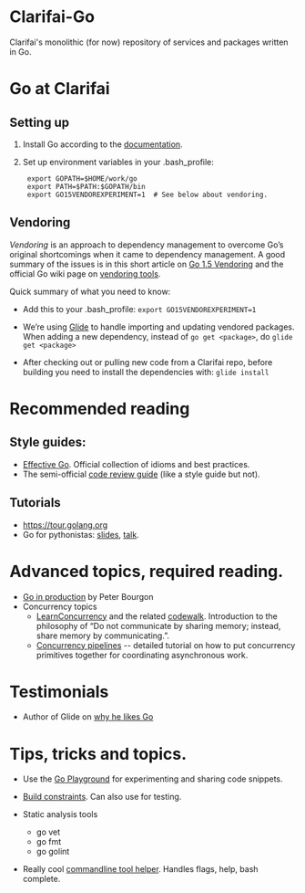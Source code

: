 # Clarifai-Go

Clarifai's monolithic (for now) repository of services and packages written in Go.

# Go at Clarifai

## Setting up

1. Install Go according to the [documentation](https://golang.org/doc/install).
1. Set up environment variables in your .bash\_profile:

        export GOPATH=$HOME/work/go
        export PATH=$PATH:$GOPATH/bin
        export GO15VENDOREXPERIMENT=1  # See below about vendoring.


## Vendoring

_Vendoring_ is an approach to dependency management to overcome Go’s original shortcomings when it
came to dependency management.  A good summary of the issues is in this short article on 
[Go 1.5 Vendoring](http://engineeredweb.com/blog/2015/go-1.5-vendor-handling/) and the official
Go wiki page on [vendoring tools](https://github.com/golang/go/wiki/PackageManagementTools).

Quick summary of what you need to know:

* Add this to your .bash\_profile: `export GO15VENDOREXPERIMENT=1`

* We’re using [Glide](https://github.com/Masterminds/glide) to handle importing and updating
vendored packages.  When adding a new dependency, instead of `go get <package>`, do
`glide get <package>`

* After checking out or pulling new code from a Clarifai repo, before building you need to install
the dependencies with:
`glide install`

# Recommended reading

## Style guides:
* [Effective Go](https://golang.org/doc/effective_go.html).
  Official collection of idioms and best practices.
* The semi-official [code review guide](https://github.com/golang/go/wiki/CodeReviewComments)
  (like a style guide but not).

## Tutorials
* https://tour.golang.org
* Go for pythonistas:  [slides](https://talks.golang.org/2013/go4python.slide#1),
  [talk](https://www.youtube.com/watch?v=elu0VpLzJL8).

# Advanced topics, required reading.
* [Go in production](http://peter.bourgon.org/go-in-production/) by Peter Bourgon
* Concurrency topics
   * [LearnConcurrency](https://github.com/golang/go/wiki/LearnConcurrency) and the related 
[codewalk](https://golang.org/doc/codewalk/sharemem/).
  Introduction to the philosophy of “Do not communicate by sharing memory; instead, share memory by communicating.”.
   * [Concurrency pipelines](http://blog.golang.org/pipelines) -- detailed tutorial on how to put
concurrency primitives together for coordinating asynchronous work.

# Testimonials
* Author of Glide on [why he likes Go](http://engineeredweb.com//blog/2013/why-go-excellent-programming-language/)

# Tips, tricks and topics.

* Use the [Go Playground](https://play.golang.org/) for experimenting and sharing code snippets.

* [Build constraints](https://golang.org/pkg/go/build/#pkg-overview). Can also use for testing.

* Static analysis tools
   * go vet
   * go fmt
   * go golint

* Really cool [commandline tool helper](https://github.com/codegangsta/cli).  Handles flags, help, bash complete.
